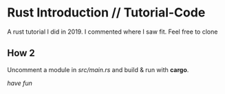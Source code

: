 # Rust Introduction // Tutorial-Code
A rust tutorial I did in 2019. I commented where I saw fit. Feel free to clone

## How 2

Uncomment a module in *src/main.rs* and build & run with **cargo**.

*have fun*
